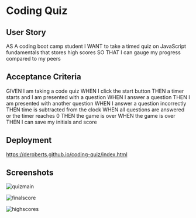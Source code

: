 # Coding Quiz

## User Story
AS A coding boot camp student
I WANT to take a timed quiz on JavaScript fundamentals that stores high scores
SO THAT I can gauge my progress compared to my peers
## Acceptance Criteria
GIVEN I am taking a code quiz
WHEN I click the start button
THEN a timer starts and I am presented with a question
WHEN I answer a question
THEN I am presented with another question
WHEN I answer a question incorrectly
THEN time is subtracted from the clock
WHEN all questions are answered or the timer reaches 0
THEN the game is over
WHEN the game is over
THEN I can save my initials and score

## Deployment
https://deroberts.github.io/coding-quiz/index.html
## Screenshots
![quizmain](https://user-images.githubusercontent.com/112577325/213524970-9c40bd3e-cb9a-4bae-9931-7b34a6127cf8.png)

![finalscore](https://user-images.githubusercontent.com/112577325/213524996-7613536d-7ffc-449a-b737-276d631f6922.png)

![highscores](https://user-images.githubusercontent.com/112577325/213525016-2df5702f-4ef8-4383-8cd3-771cbdcba7e7.png)